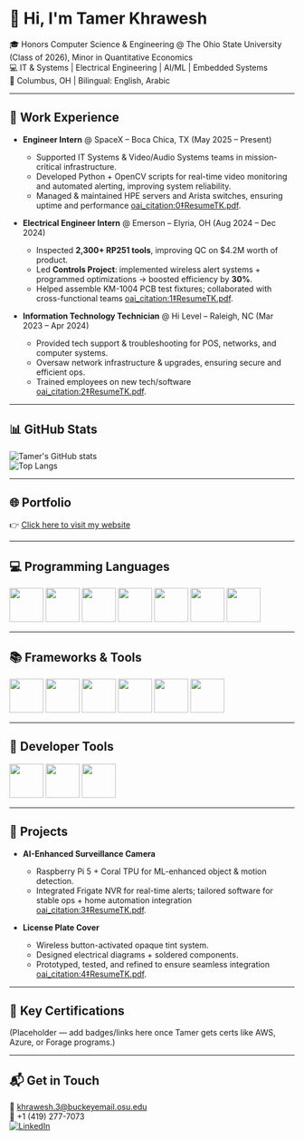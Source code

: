 # 👋 Hi, I'm Tamer Khrawesh  

🎓 Honors Computer Science & Engineering @ The Ohio State University (Class of 2026), Minor in Quantitative Economics  
💻 IT & Systems | Electrical Engineering | AI/ML | Embedded Systems  
📍 Columbus, OH | Bilingual: English, Arabic  

---

## 🚀 Work Experience
- **Engineer Intern** @ SpaceX – Boca Chica, TX (May 2025 – Present)  
  - Supported IT Systems & Video/Audio Systems teams in mission-critical infrastructure.  
  - Developed Python + OpenCV scripts for real-time video monitoring and automated alerting, improving system reliability.  
  - Managed & maintained HPE servers and Arista switches, ensuring uptime and performance [oai_citation:0‡ResumeTK.pdf](file-service://file-XxmUjz1MqjGHyDwDk4nmQ8).  

- **Electrical Engineer Intern** @ Emerson – Elyria, OH (Aug 2024 – Dec 2024)  
  - Inspected **2,300+ RP251 tools**, improving QC on $4.2M worth of product.  
  - Led **Controls Project**: implemented wireless alert systems + programmed optimizations → boosted efficiency by **30%**.  
  - Helped assemble KM-1004 PCB test fixtures; collaborated with cross-functional teams [oai_citation:1‡ResumeTK.pdf](file-service://file-XxmUjz1MqjGHyDwDk4nmQ8).  

- **Information Technology Technician** @ Hi Level – Raleigh, NC (Mar 2023 – Apr 2024)  
  - Provided tech support & troubleshooting for POS, networks, and computer systems.  
  - Oversaw network infrastructure & upgrades, ensuring secure and efficient ops.  
  - Trained employees on new tech/software [oai_citation:2‡ResumeTK.pdf](file-service://file-XxmUjz1MqjGHyDwDk4nmQ8).  

---

## 📊 GitHub Stats  
![Tamer's GitHub stats](https://github-readme-stats.vercel.app/api?username=tkhrawesh&show_icons=true&theme=radical&include_all_commits=true&v=1)  
![Top Langs](https://github-readme-stats.vercel.app/api/top-langs/?username=tkhrawesh&layout=compact&theme=radical&v=1)  

---

## 🌐 Portfolio  
👉 [Click here to visit my website](YOUR-WEBSITE-LINK-HERE)  

---

## 💻 Programming Languages  

<p align="left"> 
  <img src="https://cdn.jsdelivr.net/gh/devicons/devicon/icons/python/python-original.svg" width="60" height="60"/> 
  <img src="https://cdn.jsdelivr.net/gh/devicons/devicon/icons/java/java-original.svg" width="60" height="60"/> 
  <img src="https://cdn.jsdelivr.net/gh/devicons/devicon/icons/javascript/javascript-original.svg" width="60" height="60"/> 
  <img src="https://cdn.jsdelivr.net/gh/devicons/devicon/icons/cplusplus/cplusplus-original.svg" width="60" height="60"/> 
  <img src="https://cdn.jsdelivr.net/gh/devicons/devicon/icons/c/c-original.svg" width="60" height="60"/> 
  <img src="https://cdn.jsdelivr.net/gh/devicons/devicon/icons/html5/html5-original.svg" width="60" height="60"/> 
  <img src="https://cdn.jsdelivr.net/gh/devicons/devicon/icons/mysql/mysql-original.svg" width="60" height="60"/> 
</p>  

---

## 📚 Frameworks & Tools  

<p align="left"> 
  <img src="https://cdn.jsdelivr.net/gh/devicons/devicon/icons/opencv/opencv-original.svg" width="60" height="60"/> 
  <img src="https://cdn.jsdelivr.net/gh/devicons/devicon/icons/matlab/matlab-original.svg" width="60" height="60"/> 
  <img src="https://cdn.jsdelivr.net/gh/devicons/devicon/icons/solidworks/solidworks-original.svg" width="60" height="60"/> 
  <img src="https://cdn.jsdelivr.net/gh/devicons/devicon/icons/altiumdesigner/altiumdesigner-original.svg" width="60" height="60"/> 
  <img src="https://cdn.jsdelivr.net/gh/devicons/devicon/icons/vscode/vscode-original.svg" width="60" height="60"/> 
  <img src="https://cdn.jsdelivr.net/gh/devicons/devicon/icons/wireshark/wireshark-original.svg" width="60" height="60"/> 
</p>  

---

## 🔧 Developer Tools  

<p align="left"> 
  <img src="https://cdn.jsdelivr.net/gh/devicons/devicon/icons/git/git-original.svg" width="60" height="60"/> 
  <img src="https://cdn.jsdelivr.net/gh/devicons/devicon/icons/docker/docker-original.svg" width="60" height="60"/> 
  <img src="https://cdn.jsdelivr.net/gh/devicons/devicon/icons/linux/linux-original.svg" width="60" height="60"/> 
</p>  

---

## 📂 Projects  

- **AI-Enhanced Surveillance Camera**  
  - Raspberry Pi 5 + Coral TPU for ML-enhanced object & motion detection.  
  - Integrated Frigate NVR for real-time alerts; tailored software for stable ops + home automation integration [oai_citation:3‡ResumeTK.pdf](file-service://file-XxmUjz1MqjGHyDwDk4nmQ8).  

- **License Plate Cover**  
  - Wireless button-activated opaque tint system.  
  - Designed electrical diagrams + soldered components.  
  - Prototyped, tested, and refined to ensure seamless integration [oai_citation:4‡ResumeTK.pdf](file-service://file-XxmUjz1MqjGHyDwDk4nmQ8).  

---

## 🏅 Key Certifications  

(Placeholder — add badges/links here once Tamer gets certs like AWS, Azure, or Forage programs.)  

---

## 📬 Get in Touch  

📧 khrawesh.3@buckeyemail.osu.edu  
📱 +1 (419) 277-7073  
[![LinkedIn](https://img.shields.io/badge/LinkedIn-0077B5?style=for-the-badge&logo=linkedin&logoColor=white)](https://www.linkedin.com/)  
